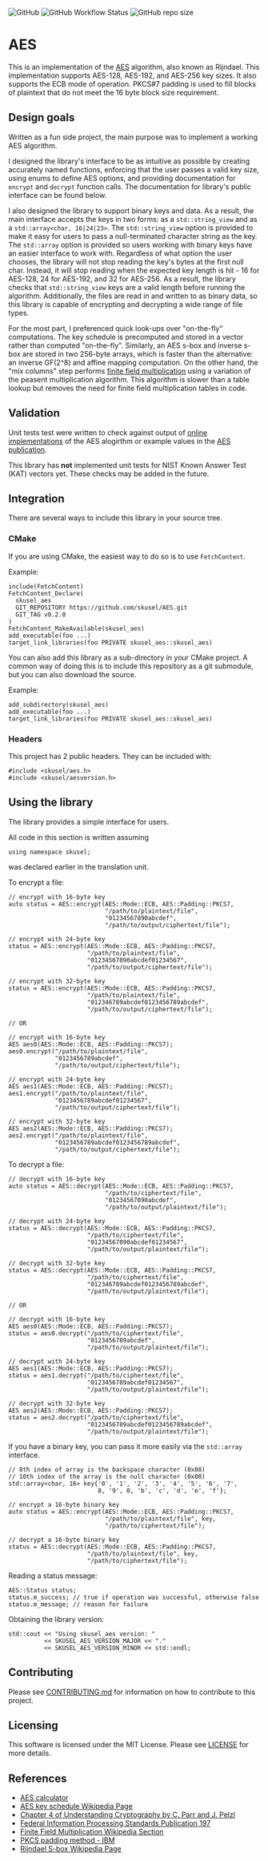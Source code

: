 ![GitHub](https://img.shields.io/github/license/skusel/AES)
![GitHub Workflow Status](https://img.shields.io/github/actions/workflow/status/skusel/AES/ubuntu.yml)
![GitHub repo size](https://img.shields.io/github/repo-size/skusel/AES)

# AES
This is an implementation of the [AES](https://en.wikipedia.org/wiki/Advanced_Encryption_Standard) algorithm, also known as Rijndael. This implementation supports AES-128, AES-192, and AES-256 key sizes. It also supports the ECB mode of operation. PKCS#7 padding is used to fill blocks of plaintext that do not meet the 16 byte block size requirement.

## Design goals
Written as a fun side project, the main purpose was to implement a working AES algorithm.

I designed the library's interface to be as intuitive as possible by creating accurately named functions, enforcing that the user passes a valid key size, using enums to define AES options, and providing documentation for `encrypt` and `decrypt` function calls. The documentation for library's public interface can be found below. 

I also designed the library to support binary keys and data. As a result, the main interface accepts the keys in two forms: as a `std::string_view` and as a `std::array<char, 16|24|23>`. The `std::string_view` option is provided to make it easy for users to pass a null-terminated character string as the key. The `std::array` option is provided so users working with binary keys have an easier interface to work with. Regardless of what option the user chooses, the library will not stop reading the key's bytes at the first null char. Instead, it will stop reading when the expected key length is hit - 16 for AES-128, 24 for AES-192, and 32 for AES-256. As a result, the library checks that `std::string_view` keys are a valid length before running the algorithm. Additionally, the files are read in and written to as binary data, so this library is capable of encrypting and decrypting a wide range of file types.

For the most part, I preferenced quick look-ups over "on-the-fly" computations. The key schedule is precomputed and stored in a vector rather than computed "on-the-fly". Similarly, an AES s-box and inverse s-box are stored in two 256-byte arrays, which is faster than the alternative: an inverse GF(2^8) and affine mapping computation. On the other hand, the "mix columns" step performs [finite field multiplication](https://en.wikipedia.org/wiki/Finite_field_arithmetic#Multiplication) using a variation of the peasent multiplication algorithm. This algorithm is slower than a table lookup but removes the need for finite field multiplication tables in code.

## Validation
Unit tests test were written to check against output of [online implementations](https://www.codeusingjava.com/tools/aes) of the AES alogirthm or example values in the [AES publication](https://nvlpubs.nist.gov/nistpubs/fips/nist.fips.197.pdf). 

This library has **not** implemented unit tests for NIST Known Answer Test (KAT) vectors yet. These checks may be added in the future.

## Integration
There are several ways to include this library in your source tree. 

### CMake
If you are using CMake, the easiest way to do so is to use `FetchContent`.

Example:
```
include(FetchContent)
FetchContent_Declare(
  skusel_aes
  GIT_REPOSITORY https://github.com/skusel/AES.git
  GIT_TAG v0.2.0
)
FetchContent_MakeAvailable(skusel_aes)
add_executable(foo ...)
target_link_libraries(foo PRIVATE skusel_aes::skusel_aes)
```

You can also add this library as a sub-directory in your CMake project. A common way of doing this is to include this repository as a git submodule, but you can also download the source.

Example:
```
add_subdirectory(skusel_aes)
add_executable(foo ...)
target_link_libraries(foo PRIVATE skusel_aes::skusel_aes)
```

### Headers
This project has 2 public headers. They can be included with:
```
#include <skusel/aes.h>
#include <skusel/aesversion.h>
```

## Using the library
The library provides a simple interface for users.

All code in this section is written assuming
```
using namespace skusel;
```
was declared earlier in the translation unit.

To encrypt a file:
```
// encrypt with 16-byte key
auto status = AES::encrypt(AES::Mode::ECB, AES::Padding::PKCS7, 
                           "/path/to/plaintext/file",
                           "01234567890abcdef",
                           "/path/to/output/ciphertext/file");

// encrypt with 24-byte key
status = AES::encrypt(AES::Mode::ECB, AES::Padding::PKCS7, 
                      "/path/to/plaintext/file",
                      "01234567890abcdef01234567", 
                      "/path/to/output/ciphertext/file");

// encrypt with 32-byte key
status = AES::encrypt(AES::Mode::ECB, AES::Padding::PKCS7, 
                      "/path/to/plaintext/file",
                      "012346789abcdef0123456789abcdef",
                      "/path/to/output/ciphertext/file");

// OR

// encrypt with 16-byte key
AES aes0(AES::Mode::ECB, AES::Padding::PKCS7);
aes0.encrypt("/path/to/plaintext/file",
             "0123456789abcdef", 
             "/path/to/output/ciphertext/file");

// encrypt with 24-byte key
AES aes1(AES::Mode::ECB, AES::Padding::PKCS7);
aes1.encrypt("/path/to/plaintext/file",
             "0123456789abcdef01234567", 
             "/path/to/output/ciphertext/file");

// encrypt with 32-byte key
AES aes2(AES::Mode::ECB, AES::Padding::PKCS7);
aes2.encrypt("/path/to/plaintext/file",
             "0123456789abcdef0123456789abcdef", 
             "/path/to/output/ciphertext/file");
```

To decrypt a file:
```
// decrypt with 16-byte key
auto status = AES::decrypt(AES::Mode::ECB, AES::Padding::PKCS7, 
                           "/path/to/ciphertext/file",
                           "01234567890abcdef",
                           "/path/to/output/plaintext/file");

// decrypt with 24-byte key
status = AES::decrypt(AES::Mode::ECB, AES::Padding::PKCS7, 
                      "/path/to/ciphertext/file",
                      "01234567890abcdef01234567", 
                      "/path/to/output/plaintext/file");

// decrypt with 32-byte key
status = AES::decrypt(AES::Mode::ECB, AES::Padding::PKCS7, 
                      "/path/to/ciphertext/file",
                      "012346789abcdef0123456789abcdef",
                      "/path/to/output/plaintext/file");

// OR

// decrypt with 16-byte key
AES aes0(AES::Mode::ECB, AES::Padding::PKCS7);
status = aes0.decrypt("/path/to/ciphertext/file",
                      "0123456789abcdef", 
                      "/path/to/output/plaintext/file");

// decrypt with 24-byte key
AES aes1(AES::Mode::ECB, AES::Padding::PKCS7);
status = aes1.decrypt("/path/to/ciphertext/file",
                      "0123456789abcdef01234567", 
                      "/path/to/output/plaintext/file");

// decrypt with 32-byte key
AES aes2(AES::Mode::ECB, AES::Padding::PKCS7);
status = aes2.decrypt("/path/to/ciphertext/file",
                      "0123456789abcdef0123456789abcdef", 
                      "/path/to/output/plaintext/file");
```

If you have a binary key, you can pass it more easily via the `std::array` interface.
```
// 8th index of array is the backspace character (0x08)
// 10th index of the array is the null character (0x00)
std::array<char, 16> key{'0', '1', '2', '3', '4', '5', '6', '7',
                         8, '9', 0, 'b', 'c', 'd', 'e', 'f'};

// encrypt a 16-byte binary key
auto status = AES::encrypt(AES::Mode::ECB, AES::Padding::PKCS7,
                           "/path/to/plaintext/file", key,
                           "/path/to/ciphertext/file");

// decrypt a 16-byte binary key
status = AES::decrypt(AES::Mode::ECB, AES::Padding::PKCS7,
                      "/path/to/plaintext/file", key,
                      "/path/to/ciphertext/file");
```

Reading a status message:
```
AES::Status status;
status.m_success; // true if operation was successful, otherwise false
status.m_message; // reason for failure
```

Obtaining the library version:
```
std::cout << "Using skusel_aes version: " 
          << SKUSEL_AES_VERSION_MAJOR << "."
          << SKUSEL_AES_VERSION_MINOR << std::endl;
```

## Contributing
Please see [CONTRIBUTING.md](https://github.com/skusel/AES/blob/main/CONTRIBUTING.md) for information on how to contribute to this project.

## Licensing
This software is licensed under the MIT License. Please see [LICENSE](https://github.com/skusel/AES/blob/main/LICENSE) for more details.

## References
- [AES calculator](https://www.codeusingjava.com/tools/aes)
- [AES key schedule Wikipedia Page](https://en.wikipedia.org/wiki/AES_key_schedule)
- [Chapter 4 of Understanding Cryptography by C. Parr and J. Pelzl](https://www.crypto-textbook.com/download/Understanding-Cryptography-Chapter4.pdf)
- [Federal Information Processing Standards Publication 197](https://nvlpubs.nist.gov/nistpubs/fips/nist.fips.197.pdf)
- [Finite Field Multiplication Wikipedia Section](https://en.wikipedia.org/wiki/Finite_field_arithmetic#Multiplication)
- [PKCS padding method - IBM](https://www.ibm.com/docs/en/zos/2.4.0?topic=rules-pkcs-padding-method)
- [Rijndael S-box Wikipedia Page](https://en.wikipedia.org/wiki/Rijndael_S-box)

